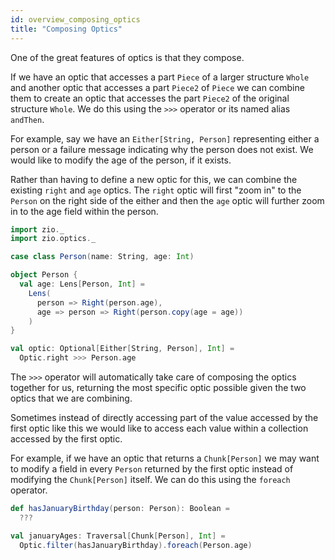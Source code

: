 ```yaml
---
id: overview_composing_optics
title: "Composing Optics"
---
```


One of the great features of optics is that they compose.

If we have an optic that accesses a part `Piece` of a larger structure `Whole` and another optic that accesses a part `Piece2` of `Piece` we can combine them to create an optic that accesses the part `Piece2` of the original structure `Whole`. We do this using the `>>>` operator or its named alias `andThen`.

For example, say we have an `Either[String, Person]` representing either a person or a failure message indicating why the person does not exist. We would like to modify the age of the person, if it exists.

Rather than having to define a new optic for this, we can combine the existing `right` and `age` optics. The `right` optic will first "zoom in" to the `Person` on the right side of the either and then the `age` optic will further zoom in to the age field within the person.

```scala mdoc:silent
import zio._
import zio.optics._

case class Person(name: String, age: Int)

object Person {
  val age: Lens[Person, Int] =
    Lens(
      person => Right(person.age),
      age => person => Right(person.copy(age = age))
    )
}

val optic: Optional[Either[String, Person], Int] =
  Optic.right >>> Person.age
```

The `>>>` operator will automatically take care of composing the optics together for us, returning the most specific optic possible given the two optics that we are combining.

Sometimes instead of directly accessing part of the value accessed by the first optic like this we would like to access each value within a collection accessed by the first optic.

For example, if we have an optic that returns a `Chunk[Person]` we may want to modify a field in every `Person` returned by the first optic instead of modifying the `Chunk[Person]` itself. We can do this using the `foreach` operator.

```scala mdoc:silent
def hasJanuaryBirthday(person: Person): Boolean =
  ???

val januaryAges: Traversal[Chunk[Person], Int] =
  Optic.filter(hasJanuaryBirthday).foreach(Person.age)
```
